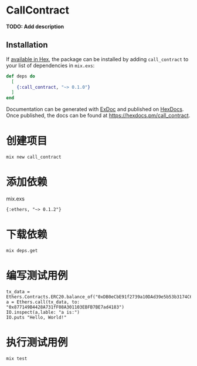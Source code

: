 # CallContract

**TODO: Add description**

## Installation

If [available in Hex](https://hex.pm/docs/publish), the package can be installed
by adding `call_contract` to your list of dependencies in `mix.exs`:

```elixir
def deps do
  [
    {:call_contract, "~> 0.1.0"}
  ]
end
```

Documentation can be generated with [ExDoc](https://github.com/elixir-lang/ex_doc)
and published on [HexDocs](https://hexdocs.pm). Once published, the docs can
be found at <https://hexdocs.pm/call_contract>.



# 创建项目
```
mix new call_contract
```

# 添加依赖
mix.exs
```
{:ethers, "~> 0.1.2"}
```

# 下载依赖
```
mix deps.get
```

# 编写测试用例
```
tx_data = Ethers.Contracts.ERC20.balance_of("0xDB0eCbE91f2739a10DAd39e5b53b3174C6C0Eeb2")
a = Ethers.call(tx_data, to: "0x877149B4428A731fF08A301103EBFB7BE7ad4183")
IO.inspect(a,lable: "a is:")
IO.puts "Hello, World!"
```

# 执行测试用例
```
mix test 
```

